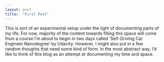 ```yaml
---
layout: post
title:  "First Post"
---
```

This is sort of an experimental setup under the light of documenting parts of my life. For now, majority of the content towards filling this space will come from a course I’m about to begin in two days called ‘Self-Driving Car Engineer Nanodegree’ by Udacity.  However, I might also put in a few random thoughts that need some kind of form. In the most abstract way, I’d like to think of this blog as an attempt at documenting my time and space.